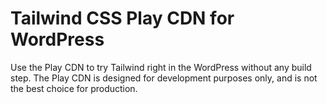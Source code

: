 # Tailwind CSS Play CDN for WordPress

Use the Play CDN to try Tailwind right in the WordPress without any build step. The Play CDN is designed for development purposes only, and is not the best choice for production.